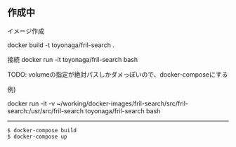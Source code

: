 ## 作成中

イメージ作成

docker build -t toyonaga/fril-search .

接続
docker run -it toyonaga/fril-search bash


TODO: volumeの指定が絶対パスしかダメっぽいので、docker-composeにする

例)

docker run -it -v ~/working/docker-images/fril-search/src/fril-search:/usr/src/fril-search toyonaga/fril-search bash

---

```
$ docker-compose build
$ docker-compose up
```

